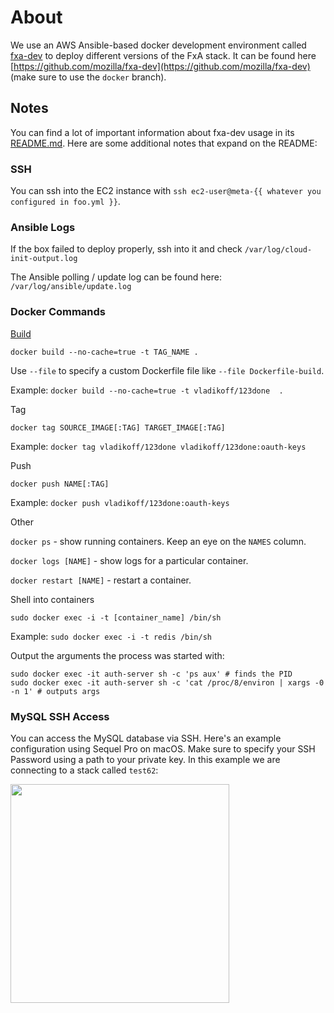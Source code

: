 # About

We use an AWS Ansible-based docker development environment
called [fxa-dev](https://github.com/mozilla/fxa-dev) to deploy different versions of the FxA stack.
It can be found here [https://github.com/mozilla/fxa-dev](https://github.com/mozilla/fxa-dev) (make sure to use the `docker` branch).

## Notes

You can find a lot of important information about fxa-dev usage in its [README.md](https://github.com/mozilla/fxa-dev#usage).
Here are some additional notes that expand on the README:

### SSH

You can ssh into the EC2 instance with `ssh ec2-user@meta-{{ whatever you configured in foo.yml }}`.

### Ansible Logs

If the box failed to deploy properly, ssh into it and check `/var/log/cloud-init-output.log`

The Ansible polling / update log can be found here: `/var/log/ansible/update.log`

### Docker Commands

[Build](https://docs.docker.com/engine/reference/commandline/build/)

```
docker build --no-cache=true -t TAG_NAME .
```

Use `--file` to specify a custom Dockerfile file like `--file Dockerfile-build`.

Example: `docker build --no-cache=true -t vladikoff/123done  .`

Tag

```
docker tag SOURCE_IMAGE[:TAG] TARGET_IMAGE[:TAG]
```

Example: `docker tag vladikoff/123done vladikoff/123done:oauth-keys`

Push

```
docker push NAME[:TAG]
```

Example: `docker push vladikoff/123done:oauth-keys`

Other

`docker ps` - show running containers. Keep an eye on the `NAMES` column.

`docker logs [NAME]` - show logs for a particular container.

`docker restart [NAME]` - restart a container.

Shell into containers

```
sudo docker exec -i -t [container_name] /bin/sh
```

Example: `sudo docker exec -i -t redis /bin/sh`

Output the arguments the process was started with:

```
sudo docker exec -it auth-server sh -c 'ps aux' # finds the PID
sudo docker exec -it auth-server sh -c 'cat /proc/8/environ | xargs -0 -n 1' # outputs args
```


### MySQL SSH Access

You can access the MySQL database via SSH. Here's an example configuration using Sequel Pro on macOS.
Make sure to specify your SSH Password using a path to your private key. In this example we
are connecting to a stack called `test62`:

<img src=https://i.imgur.com/T9yL9Ti.jpg width=350 />
